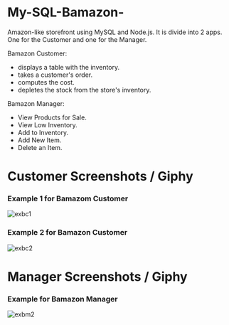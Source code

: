 # My-SQL-Bamazon-

Amazon-like storefront using MySQL and Node.js. It is divide into 2 apps. One for the Customer and one for the Manager. 

Bamazon Customer:
* displays a table with the inventory.
* takes a customer's order.
* computes the cost.
* depletes the stock from the store's inventory.

Bamazon Manager:
* View Products for Sale.
* View Low Inventory.
* Add to Inventory.
* Add New Item.
* Delete an Item.

# Customer Screenshots / Giphy
### Example 1 for Bamazom Customer
![exbc1](Images/customer1.gif)

### Example 2 for Bamazon Customer
![exbc2](Images/customer2.gif)


# Manager  Screenshots / Giphy
### Example for Bamazon Manager
![exbm2](Images/manager2.gif)


